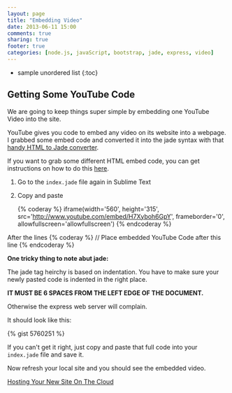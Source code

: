 ```yaml
---
layout: page
title: "Embedding Video"
date: 2013-06-11 15:00
comments: true
sharing: true
footer: true
categories: [node.js, javaScript, bootstrap, jade, express, video]
---
```


* sample unordered list
{:toc}

## Getting Some YouTube Code

We are going to keep things super simple by embedding one YouTube Video
into the site.

YouTube gives you code to embed any video on its website into a webpage.
I grabbed some embed code and converted it into the jade syntax with that [handy HTML to Jade converter](http://html2jade.aaron-powell.com/).

If you want to grab some different HTML embed code,
you can get instructions on how to do this
[here](http://www.htmlgoodies.com/tutorials/web_graphics/article.php/3480061/How-To-Add-a-YouTube-Video-to-Your-Web-Site.htm).

 1. Go to the `index.jade` file again in Sublime Text
 2. Copy and paste

    {% coderay %}
    iframe(width='560', height='315', src='http://www.youtube.com/embed/H7Xyboh6GpY', frameborder='0', allowfullscreen='allowfullscreen')
    {% endcoderay %}

After the lines
    {% coderay %}
    //
       Place embedded YouTube Code after this line
    {% endcoderay %}

**One tricky thing to note abut jade:**

The jade tag heirchy is based on indentation.  You have to make sure your newly pasted code is indented in the right place.

**IT MUST BE 6 SPACES FROM THE LEFT EDGE OF THE DOCUMENT.**

Otherwise the express web server will complain.

It should look like this:

{% gist 5760251 %}

If you can't get it right, just copy and paste that full code into your `index.jade` file and save it.

Now refresh your local site and you should see the embedded video.

[Hosting Your New Site On The Cloud](/heroku/)
